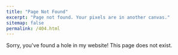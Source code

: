 ```yaml
---
title: "Page Not Found"
excerpt: "Page not found. Your pixels are in another canvas."
sitemap: false
permalink: /404.html
---
```


Sorry, you've found a hole in my website! This page does not exist.

<script type="text/javascript">
  var GOOG_FIXURL_LANG = 'en';
  var GOOG_FIXURL_SITE = '{{ site.url }}'
</script>
<script type="text/javascript"
  src="//linkhelp.clients.google.com/tbproxy/lh/wm/fixurl.js">
</script>
